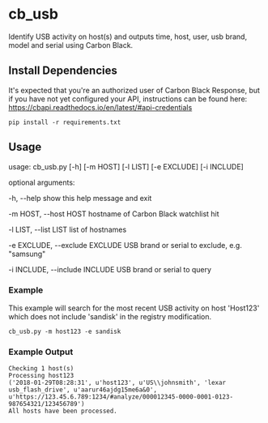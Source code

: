 # cb_usb
Identify USB activity on host(s) and outputs time, host, user, usb brand, model and serial using Carbon Black.

## Install Dependencies
It's expected that you're an authorized user of Carbon Black Response, but if you have not yet configured your API, instructions can be found here: https://cbapi.readthedocs.io/en/latest/#api-credentials
    
    pip install -r requirements.txt

## Usage
usage: cb_usb.py [-h] [-m HOST] [-l LIST] [-e EXCLUDE] [-i INCLUDE]

optional arguments:

-h,    --help   show this help message and exit

-m HOST,    --host    HOST    hostname of Carbon Black watchlist hit

-l LIST,    --list    LIST    list of hostnames

-e EXCLUDE,    --exclude    EXCLUDE    USB brand or serial to exclude, e.g. "samsung"

-i INCLUDE,    --include    INCLUDE    USB brand or serial to query

### Example
This example will search for the most recent USB activity on host 'Host123' which does not include 'sandisk' in the registry modification.

    cb_usb.py -m host123 -e sandisk

### Example Output
    Checking 1 host(s)
    Processing host123
    ('2018-01-29T08:28:31', u'host123', u'US\\johnsmith', 'lexar usb_flash_drive', u'aarur46ajdg15me6a&0', u'https://123.45.6.789:1234/#analyze/000012345-0000-0001-0123-987654321/123456789')
    All hosts have been processed.

